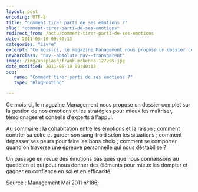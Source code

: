 ```yaml
---
layout: post
encoding: UTF-8
title: "Comment tirer parti de ses émotions ?"
slug: "comment-tirer-parti-de-ses-emotions"
redirect_from: /actu/comment-tirer-parti-de-ses-emotions
date: 2011-05-10 09:40:13
categories: "Livre"
excerpt: "Ce mois-ci, le magazine Management nous propose un dossier complet sur la gestion de nos émotions et les stratégies pour mieux les maîtriser, témoignages et conseils d'experts à l'appui."
navbarclass: "nav--absolute nav--transparent"
image: /img/unsplash/frank-mckenna-127295.jpg
date_modified: 2011-05-10 09:40:13
seo:
   name: "Comment tirer parti de ses émotions ?"
   type: "BlogPosting"

---
```

Ce mois-ci, le magazine Management nous propose un dossier complet sur la gestion de nos émotions et les stratégies pour mieux les maîtriser, témoignages et conseils d'experts à l'appui.
  
Au sommaire : la cohabitation entre les émotions et la raison ; comment contrler sa colre et garder son sang-froid selon les situations ; comment dépasser ses peurs pour faire les bons choix ; comment se comporter quand on traverse une épreuve personnelle qui nous déstabilise ?   
  
Un passage en revue des émotions basiques que nous connaissons au quotidien et qui peut nous donner des éléments pour mieux les dompter et gagner en confiance en soi et en efficacité.   
  
Source : Management Mai 2011 n°186;
